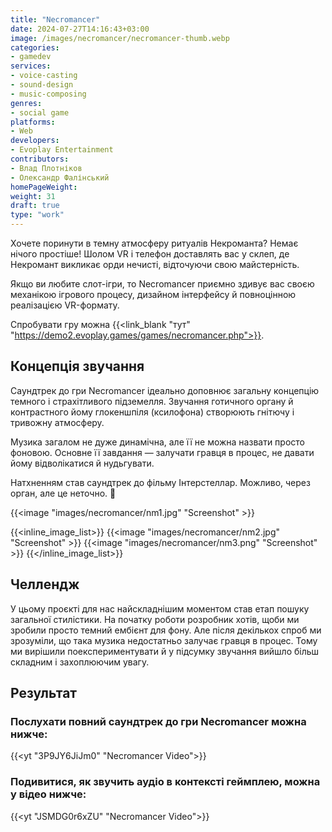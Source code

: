 ```yaml
---
title: "Necromancer"
date: 2024-07-27T14:16:43+03:00
image: /images/necromancer/necromancer-thumb.webp
categories:
- gamedev
services:
- voice-casting
- sound-design
- music-composing
genres:
- social game
platforms:
- Web
developers:
- Evoplay Entertainment
contributors:
- Влад Плотніков
- Олександр Фалінський
homePageWeight:
weight: 31
draft: true
type: "work"
---
```


Хочете поринути в темну атмосферу ритуалів Некроманта? Немає нічого простіше! Шолом VR і телефон доставлять вас у склеп, де Некромант викликає орди нечисті, відточуючи свою майстерність.

Якщо ви любите слот-ігри, то Necromancer приємно здивує вас своєю механікою ігрового процесу, дизайном інтерфейсу й повноцінною реалізацією VR-формату.

Спробувати гру можна {{<link_blank "тут" "https://demo2.evoplay.games/games/necromancer.php">}}.

## Концепція звучання

Саундтрек до гри Necromancer ідеально доповнює загальну концепцію темного і страхітливого підземелля. Звучання готичного органу й контрастного йому глокеншпіля (ксилофона) створюють гнітючу і тривожну атмосферу.

Музика загалом не дуже динамічна, але її не можна назвати просто фоновою. Основне її завдання — залучати гравця в процес, не давати йому відволікатися й нудьгувати.

Натхненням став саундтрек до фільму Інтерстеллар. Можливо, через орган, але це неточно. 🙂

{{<image "images/necromancer/nm1.jpg" "Screenshot" >}}

{{<inline_image_list>}}
{{<image "images/necromancer/nm2.jpg" "Screenshot" >}}
{{<image "images/necromancer/nm3.png" "Screenshot" >}}
{{</inline_image_list>}}

## Челлендж

У цьому проєкті для нас найскладнішим моментом став етап пошуку загальної стилістики. На початку роботи розробник хотів, щоби ми зробили просто темний ембієнт для фону. Але після декількох спроб ми зрозуміли, що така музика недостатньо залучає гравця в процес. Тому ми вирішили поекспериментувати й  у підсумку звучання вийшло більш складним і захоплюючим увагу.

## Результат

### Послухати повний саундтрек до гри Necromancer можна нижче:

{{<yt "3P9JY6JiJm0" "Necromancer Video">}}

### Подивитися, як звучить аудіо в контексті геймплею, можна у відео нижче:

{{<yt "JSMDG0r6xZU" "Necromancer Video">}}